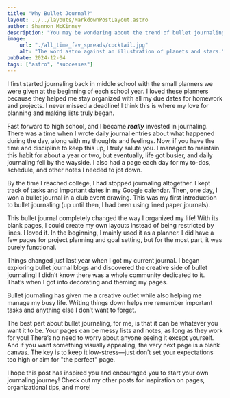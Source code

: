 ```yaml
---
title: "Why Bullet Journal?"
layout: ../../layouts/MarkdownPostLayout.astro
author: Shannon McKinney
description: "You may be wondering about the trend of bullet journaling and whether it's something worth trying. Well, I can tell you that it has transformed my life for the better. And the best part? You don’t need to spend hours perfecting every page (despite what you might see online). Let me share my journey and offer some inspiration to help you start your own bullet journal."
image:
    url: "./all_time_fav_spreads/cocktail.jpg"
    alt: "The word astro against an illustration of planets and stars."
pubDate: 2024-12-04
tags: ["astro", "successes"]
---
```


I first started journaling back in middle school with the small planners we were given at the beginning of each school year. I loved these planners because they helped me stay organized with all my due dates for homework and projects. I never missed a deadline! I think this is where my love for planning and making lists truly began.

Fast forward to high school, and I became ***really*** invested in journaling. There was a time when I wrote daily journal entries about what happened during the day, along with my thoughts and feelings. Now, if you have the time and discipline to keep this up, I truly salute you. I managed to maintain this habit for about a year or two, but eventually, life got busier, and daily journaling fell by the wayside. I also had a page each day for my to-dos, schedule, and other notes I needed to jot down.

By the time I reached college, I had stopped journaling altogether. I kept track of tasks and important dates in my Google calendar. Then, one day, I won a bullet journal in a club event drawing. This was my first introduction to bullet journaling (up until then, I had been using lined paper journals).

This bullet journal completely changed the way I organized my life! With its blank pages, I could create my own layouts instead of being restricted by lines. I loved it. In the beginning, I mainly used it as a planner. I did have a few pages for project planning and goal setting, but for the most part, it was purely functional.

Things changed just last year when I got my current journal. I began exploring bullet journal blogs and discovered the creative side of bullet journaling! I didn’t know there was a whole community dedicated to it. That’s when I got into decorating and theming my pages.

Bullet journaling has given me a creative outlet while also helping me manage my busy life. Writing things down helps me remember important tasks and anything else I don’t want to forget.

The best part about bullet journaling, for me, is that it can be whatever you want it to be. Your pages can be messy lists and notes, as long as they work for you! There’s no need to worry about anyone seeing it except yourself. And if you want something visually appealing, the very next page is a blank canvas. The key is to keep it low-stress—just don’t set your expectations too high or aim for "the perfect" page.

I hope this post has inspired you and encouraged you to start your own journaling journey! Check out my other posts for inspiration on pages, organizational tips, and more! 